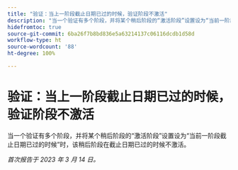 ```yaml
---
title: "验证：当上一阶段截止日期已过的时候，验证阶段不激活"
description: "当一个验证有多个阶段，并将某个稍后阶段的“激活阶段”设置设为“当前一阶段截止日期已过的时候”时，该稍后阶段在截止日期已过的时候不激活。"
hidefromtoc: true
source-git-commit: 6ba26f7b8bd836e5a63214137c06116dcdb1d58d
workflow-type: ht
source-wordcount: '88'
ht-degree: 100%

---
```



# 验证：当上一阶段截止日期已过的时候，验证阶段不激活

<!--This article is on the WF and WFP TOC-->

当一个验证有多个阶段，并将某个稍后阶段的“激活阶段”设置设为“当前一阶段截止日期已过的时候”时，该稍后阶段在截止日期已过的时候不激活。

_首次报告于 2023 年 3 月 14 日。_

